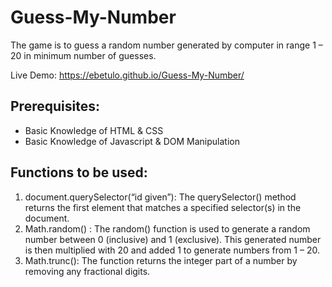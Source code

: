 # Guess-My-Number

The game is to guess a random number generated by computer in range 1 – 20 in minimum number of guesses.

Live Demo: https://ebetulo.github.io/Guess-My-Number/

## Prerequisites:

* Basic Knowledge of HTML & CSS
* Basic Knowledge of Javascript & DOM Manipulation

## Functions to be used:

1. document.querySelector(“id given”): The querySelector() method returns the first element that matches a specified selector(s) in the document.
2. Math.random() : The random() function is used to generate a random number between 0 (inclusive) and 1 (exclusive). This generated number is then multiplied with 20 and added 1 to generate numbers from 1 – 20.
3. Math.trunc(): The function returns the integer part of a number by removing any fractional digits.

